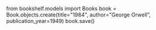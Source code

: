 from bookshelf.models import Books
book = Book.objects.create(title="1984", author="George Orwell”, publication_year=1949)
book.save()